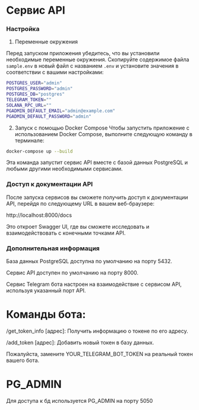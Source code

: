 # Сервис API

### Настройка

1. Переменные окружения

Перед запуском приложения убедитесь, что вы установили необходимые переменные окружения. Скопируйте содержимое файла `sample.env` в новый файл с названием `.env` и установите значения в соответствии с вашими настройками:

```bash
POSTGRES_USER="admin"
POSTGRES_PASSWORD="admin"
POSTGRES_DB="postgres"
TELEGRAM_TOKEN=""
SOLANA_RPC_URL=""
PGADMIN_DEFAULT_EMAIL="admin@example.com"
PGADMIN_DEFAULT_PASSWORD="admin"
```

2. Запуск с помощью Docker Compose
Чтобы запустить приложение с использованием Docker Compose, выполните следующую команду в терминале:

```bash
docker-compose up --build
```

Эта команда запустит сервис API вместе с базой данных PostgreSQL и любыми другими необходимыми сервисами.

### Доступ к документации API
После запуска сервисов вы сможете получить доступ к документации API, перейдя по следующему URL в вашем веб-браузере:

http://localhost:8000/docs

Это откроет Swagger UI, где вы сможете исследовать и взаимодействовать с конечными точками API.

### Дополнительная информация
База данных PostgreSQL доступна по умолчанию на порту 5432.

Сервис API доступен по умолчанию на порту 8000.

Сервис Telegram бота настроен на взаимодействие с сервисом API, используя указанный порт API.

# Команды бота:
/get_token_info [адрес]: Получить информацию о токене по его адресу.

/add_token [адрес]: Добавить новый токен в базу данных.

Пожалуйста, замените YOUR_TELEGRAM_BOT_TOKEN на реальный токен вашего бота.

# PG_ADMIN

Для доступа к бд используется PG_ADMIN на порту 5050
